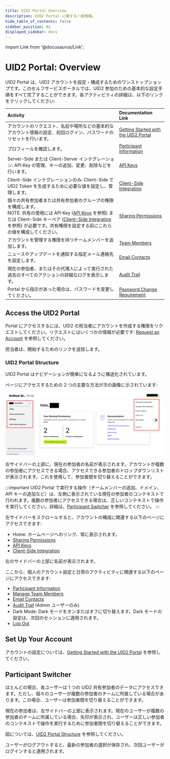 ```yaml
---
title: UID2 Portal Overview
description: UID2 Portal に関する一般情報。
hide_table_of_contents: false
sidebar_position: 01
displayed_sidebar: docs
---
```


import Link from '@docusaurus/Link';

# UID2 Portal: Overview

UID2 Portal は、UID2 アカウントを設定・構成するためのワンストップショップです。このセルフサービスポータルでは、UID2 参加のための基本的な設定手順をすべて完了することができます。各アクティビティの詳細は、以下のリンクをクリックしてください:

| Activity | Documentation Link |
| :--- | :--- | 
| アカウントのリクエスト、名前や場所などの基本的なアカウント情報の設定、初回ログイン、パスワードのリセットを行います。 | [Getting Started with the UID2 Portal](portal-getting-started.md) |
| プロフィールを確認します。 | [Participant Information](participant-info.md) |
| Server-Side または Client-Server インテグレーション: API Key の管理、キーの追加、変更、削除などを行います。 | [API Keys](api-keys.md) |
| Client-Side インテグレーションのみ: Client-Side で UID2 Token を生成するために必要な値を設定し、管理します。 | [Client-Side Integration](client-side-integration.md) |
| 個々の共有参加者または共有参加者のグループの権限を構成します。<br/>NOTE: 共有の使用には API Key ([API Keys](api-keys.md) を参照) または Client-Side キーペア ([Client-Side Integration](client-side-integration.md) を参照) が必要です。共有権限を設定する前にこれらの値を構成してください。 | [Sharing Permissions](sharing-permissions.md) |
| アカウントを管理する権限を持つチームメンバーを追加します。 | [Team Members](team-members.md) |
| ニュースやアップデートを通知する指定メール連絡先を設定します。 | [Email Contacts](email-contacts.md) |
| 現在の参加者、またはその代理人によって実行された過去のすべてのアクションの詳細なログを表示します。 | [Audit Trail](audit-trail.md) |
| Portal から指示があった場合は、パスワードを変更してください。 | [Password Change Requirement](portal-getting-started.md#password-change-requirement) |

## Access the UID2 Portal

Portal にアクセスするには、UID2 の担当者にアカウントを作成する権限をリクエストしてください。リクエストにはいくつかの情報が必要です: [Request an Account](portal-getting-started.md#request-an-account) を参照してください。

担当者は、開始するためのリンクを送信します。

### UID2 Portal Structure

UID2 Portal はナビゲーションが簡単になるように構造化されています。

ページにアクセスするための 2 つの主要な方法が次の画像に示されています:

![UID2 Portal Structure](images/portal-uid2-overview.png)

左サイドバーの上部に、現在の参加者の名前が表示されます。アカウントが複数の参加者にアクセスできる場合、アクセスできる参加者のドロップダウンリストが表示されます。これを使用して、参加者間を切り替えることができます。

:::important
UID2 Portal で実行する操作（チームメンバーの追加、ドメイン、API キーの追加など）は、左側に表示されている現在の参加者のコンテキストで行われます。複数の参加者にアクセスできる場合は、正しいコンテキストで操作を実行してください。詳細は、[Participant Switcher](#participant-switcher) を参照してください。
:::

左サイドバーをスクロールすると、アカウントの構成に関連する以下のページにアクセスできます:

- Home: ホームページへのリンク、常に表示されます。
- [Sharing Permissions](sharing-permissions.md)
- [API Keys](api-keys.md)
- [Client-Side Integration](client-side-integration.md)

左のサイドバーの上部に名前が表示されます。

ここから、個人のアカウント設定と日常のアクティビティに関連する以下のページにアクセスできます:

- [Participant Information](participant-info.md)
- [Manage Team Members](team-members.md)
- [Email Contacts](email-contacts.md)
- [Audit Trail](audit-trail.md) (Admin ユーザーのみ)
- Dark Mode: Dark モードをオンまたはオフに切り替えます。Dark モードの設定は、次回のセッションに適用されます。
- [Log Out](portal-getting-started.md#log-out)

## Set Up Your Account

アカウントの設定については、[Getting Started with the UID2 Portal](portal-getting-started.md) を参照してください。

## Participant Switcher

ほとんどの場合、各ユーザーは 1 つの UID2 共有参加者のデータにアクセスできます。ただし、個々のユーザーが複数の参加者のチームに所属している場合があります。この場合、ユーザーは参加者間を切り替えることができます。

現在の参加者は、左サイドバーの上部に表示されます。現在のユーザーが複数の参加者のチームに所属している場合、矢印が表示され、ユーザーは正しい参加者のコンテキストで操作を実行するために参加者間を切り替えることができます。

図については、[UID2 Portal Structure](#uid2-portal-structure) を参照してください。

ユーザーがログアウトすると、最新の参加者の選択が保存され、次回ユーザーがログインすると適用されます。
